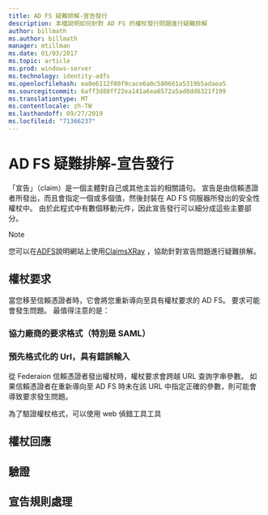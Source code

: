 ```yaml
---
title: AD FS 疑難排解-宣告發行
description: 本檔說明如何針對 AD FS 的權杖發行問題進行疑難排解
author: billmath
ms.author: billmath
manager: mtillman
ms.date: 01/03/2017
ms.topic: article
ms.prod: windows-server
ms.technology: identity-adfs
ms.openlocfilehash: ea0e6112f00f9cace6a0c580661a5319b5adaea5
ms.sourcegitcommit: 6aff3d88ff22ea141a6ea6572a5ad8dd6321f199
ms.translationtype: MT
ms.contentlocale: zh-TW
ms.lasthandoff: 09/27/2019
ms.locfileid: "71366237"
---
```

# <a name="ad-fs-troubleshooting---claims-issuance"></a>AD FS 疑難排解-宣告發行
「宣告」（claim）是一個主體對自己或其他主旨的相關語句。  宣告是由信賴憑證者所發出，而且會指定一個或多個值，然後封裝在 AD FS 伺服器所發出的安全性權杖中。  由於此程式中有數個移動元件，因此宣告發行可以細分成這些主要部分。

>[!NOTE]  
>您可以在[ADFS](https://adfshelp.microsoft.com)說明網站上使用[ClaimsXRay](https://adfshelp.microsoft.com/ClaimsXray/TokenRequest) ，協助針對宣告問題進行疑難排解。   

## <a name="token-request"></a>權杖要求
當您移至信賴憑證者時，它會將您重新導向至具有權杖要求的 AD FS。  要求可能會發生問題。  最值得注意的是：

### <a name="the-request-formatting-with-3rd-parties-particularly-saml"></a>協力廠商的要求格式（特別是 SAML）

### <a name="pre-formated-urls-that-have-typos"></a>預先格式化的 Url，具有錯誤輸入
從 Federaion 信賴憑證者發出權杖時，權杖要求會跨越 URL 查詢字串參數。  如果信賴憑證者在重新導向至 AD FS 時未在該 URL 中指定正確的參數，則可能會導致要求發生問題。


為了驗證權杖格式，可以使用 web 偵錯工具工具


## <a name="token-response"></a>權杖回應

## <a name="authentication"></a>驗證

## <a name="claim-rule-processing"></a>宣告規則處理